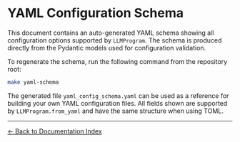 # YAML Configuration Schema

This document contains an auto-generated YAML schema showing all configuration options
supported by `LLMProgram`. The schema is produced directly from the Pydantic models
used for configuration validation.

To regenerate the schema, run the following command from the repository root:

```bash
make yaml-schema
```

The generated file `yaml_config_schema.yaml` can be used as a reference for
building your own YAML configuration files. All fields shown are supported by
`LLMProgram.from_yaml` and have the same structure when using TOML.

---
[← Back to Documentation Index](index.md)

